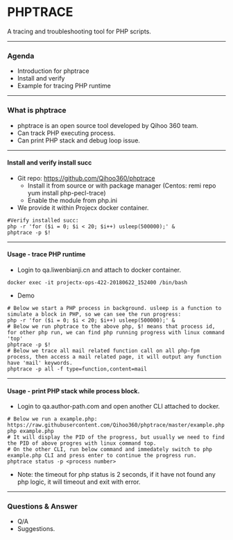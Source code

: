 # PHPTRACE

A tracing and troubleshooting tool for PHP scripts.

---

### Agenda 

- Introduction for phptrace
- Install and verify 
- Example for tracing PHP runtime

---

### What is phptrace

- phptrace is an open source tool developed by Qihoo 360 team.
- Can track PHP executing process.
- Can print PHP stack and debug loop issue.

---

#### Install and verify install succ

- Git repo: https://github.com/Qihoo360/phptrace
  - Install it from source or with package manager (Centos: remi repo yum install php-pecl-trace)
  - Enable the module from php.ini 
- We provide it within Projecx docker container.

```
#Verify installed succ:
php -r 'for ($i = 0; $i < 20; $i++) usleep(500000);' &     
phptrace -p $!                                            
```

---

#### Usage - trace PHP runtime

- Login to qa.liwenbianji.cn and attach to docker container.
```
docker exec -it projectx-ops-422-20180622_152400 /bin/bash
```
- Demo

```
# Below we start a PHP process in background. usleep is a function to simulate a block in PHP, so we can see the run progress:
php -r 'for ($i = 0; $i < 20; $i++) usleep(500000);' & 
# Below we run phptrace to the above php, $! means that process id, for other php run, we can find php running progress with linux command 'top'
phptrace -p $! 
# Below we trace all mail related function call on all php-fpm process, then access a mail related page, it will output any function have 'mail' keywords.
phptrace -p all -f type=function,content=mail  
```

---

#### Usage - print PHP stack while process block.

- Login to qa.author-path.com and open another CLI attached to docker.
```
# Below we run a example.php: https://raw.githubusercontent.com/Qihoo360/phptrace/master/example.php
php example.php  
# It will display the PID of the progress, but usually we need to find the PID of above progres with linux command top.
# On the other CLI, run below command and immedately switch to php example.php CLI and press enter to continue the progress run.
phptrace status -p <process number>

```
- Note: the timeout for php status is 2 seconds, if it have not found any php logic, it will timeout and exit with error.

---

### Questions & Answer

- Q/A
- Suggestions.

